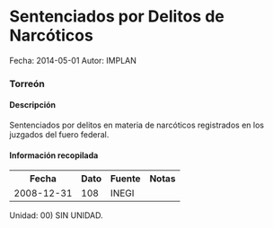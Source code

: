 Sentenciados por Delitos de Narcóticos
=====

Fecha: 2014-05-01
Autor: IMPLAN

### Torreón

#### Descripción

Sentenciados por delitos en materia de narcóticos registrados en los juzgados del fuero federal.

#### Información recopilada

<table class="table table-hover table-bordered">
  <tr><th>Fecha</th><th>Dato</th><th>Fuente</th><th>Notas</th></tr>
  <tr><td>2008-12-31</td><td>108</td><td>INEGI</td><td></td></tr>
</table>

Unidad: 00) SIN UNIDAD.
